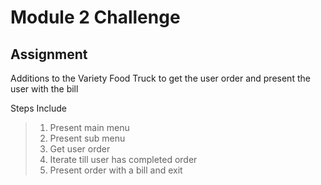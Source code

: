 # Module 2 Challenge

## Assignment

Additions to the Variety Food Truck to get the user order and present the user with the bill


Steps Include
>1. Present main menu
>2. Present sub menu
>3. Get user order
>4. Iterate till user has completed order
>5. Present order with a bill and exit




